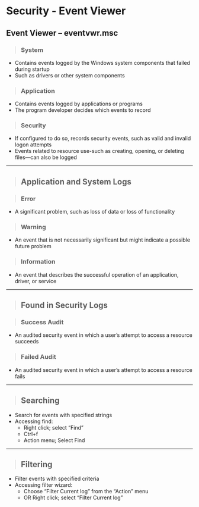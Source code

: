 # Security - Event Viewer

## **Event Viewer – eventvwr.msc**

> ### **System**
- Contains events logged by the Windows system components that failed during startup
- Such as drivers or other system components 

> ### **Application**
- Contains events logged by applications or programs
- The program developer decides which events to record

> ### **Security**
- If configured to do so, records security events, such as valid and invalid logon attempts
- Events related to resource use-such as creating, opening, or deleting files—can also be logged

---


> ## **Application and System Logs**

> ### **Error**
- A significant problem, such as loss of data or loss of functionality

> ### **Warning**
- An event that is not necessarily significant but might indicate a possible future problem

> ### **Information**
- An event that describes the successful operation of an application, driver, or service

---


> ## **Found in Security Logs**

> ### **Success Audit**
- An audited security event in which a user’s attempt to access a resource succeeds

> ### **Failed Audit**
- An audited security event in which a user’s attempt to access a resource fails

---


> ## **Searching**

- Search for events with specified strings
- Accessing find:
    - Right click; select “Find”
    - Ctrl+f
    - Action menu; Select Find

---

> ## **Filtering**

- Filter events with specified criteria
- Accessing filter wizard:
    - Choose “Filter Current log” from the “Action” menu
    - OR Right click; select “Filter Current log”